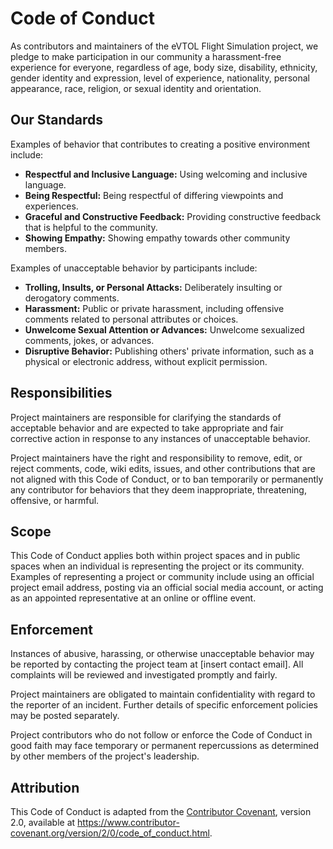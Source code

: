 # Code of Conduct

As contributors and maintainers of the eVTOL Flight Simulation project, we pledge to make participation in our community a harassment-free experience for everyone, regardless of age, body size, disability, ethnicity, gender identity and expression, level of experience, nationality, personal appearance, race, religion, or sexual identity and orientation.

## Our Standards

Examples of behavior that contributes to creating a positive environment include:

- **Respectful and Inclusive Language:** Using welcoming and inclusive language.
- **Being Respectful:** Being respectful of differing viewpoints and experiences.
- **Graceful and Constructive Feedback:** Providing constructive feedback that is helpful to the community.
- **Showing Empathy:** Showing empathy towards other community members.

Examples of unacceptable behavior by participants include:

- **Trolling, Insults, or Personal Attacks:** Deliberately insulting or derogatory comments.
- **Harassment:** Public or private harassment, including offensive comments related to personal attributes or choices.
- **Unwelcome Sexual Attention or Advances:** Unwelcome sexualized comments, jokes, or advances.
- **Disruptive Behavior:** Publishing others' private information, such as a physical or electronic address, without explicit permission.

## Responsibilities

Project maintainers are responsible for clarifying the standards of acceptable behavior and are expected to take appropriate and fair corrective action in response to any instances of unacceptable behavior.

Project maintainers have the right and responsibility to remove, edit, or reject comments, code, wiki edits, issues, and other contributions that are not aligned with this Code of Conduct, or to ban temporarily or permanently any contributor for behaviors that they deem inappropriate, threatening, offensive, or harmful.

## Scope

This Code of Conduct applies both within project spaces and in public spaces when an individual is representing the project or its community. Examples of representing a project or community include using an official project email address, posting via an official social media account, or acting as an appointed representative at an online or offline event.

## Enforcement

Instances of abusive, harassing, or otherwise unacceptable behavior may be reported by contacting the project team at [insert contact email]. All complaints will be reviewed and investigated promptly and fairly.

Project maintainers are obligated to maintain confidentiality with regard to the reporter of an incident. Further details of specific enforcement policies may be posted separately.

Project contributors who do not follow or enforce the Code of Conduct in good faith may face temporary or permanent repercussions as determined by other members of the project's leadership.

## Attribution

This Code of Conduct is adapted from the [Contributor Covenant](https://www.contributor-covenant.org), version 2.0, available at https://www.contributor-covenant.org/version/2/0/code_of_conduct.html.
